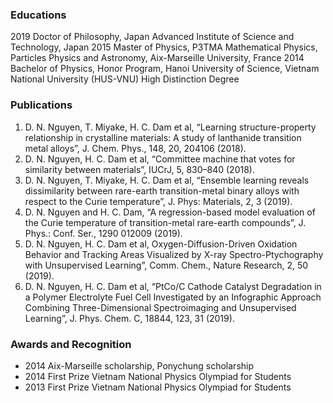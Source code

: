 ### Educations
   2019     Doctor of Philosophy, Japan Advanced Institute of Science and Technology, Japan
   2015     Master of Physics, P3TMA Mathematical Physics, Particles Physics and Astronomy, Aix-Marseille University, France
   2014     Bachelor of Physics, Honor Program, Hanoi University of Science, Vietnam National University (HUS-VNU)
High Distinction Degree

### Publications
1. D. N. Nguyen, T. Miyake, H. C. Dam et al, “Learning structure-property relationship in crystalline materials: A study of lanthanide transition metal alloys”, J. Chem. Phys., 148, 20, 204106 (2018).
2. D. N. Nguyen, H. C. Dam et al, “Committee machine that votes for similarity between materials”, IUCrJ, 5, 830–840 (2018).
3. D. N. Nguyen, T. Miyake, H. C. Dam et al, “Ensemble learning reveals dissimilarity between rare-earth transition-metal binary alloys with respect to the Curie temperature”, J. Phys: Materials, 2, 3 (2019).
4. D. N. Nguyen and H. C. Dam, “A regression-based model evaluation of the Curie temperature of transition-metal rare-earth compounds”, J. Phys.: Conf. Ser., 1290 012009 (2019).
5. D. N. Nguyen, H. C. Dam et al, Oxygen-Diffusion-Driven Oxidation Behavior and Tracking Areas Visualized by X-ray Spectro-Ptychography with Unsupervised Learning”, Comm. Chem., Nature Research, 2, 50 (2019).
6. D. N. Nguyen, H. C. Dam et al, “PtCo/C Cathode Catalyst Degradation in a Polymer Electrolyte Fuel Cell Investigated by an Infographic Approach Combining Three-Dimensional Spectroimaging and Unsupervised Learning”, J. Phys. Chem. C, 18844, 123, 31 (2019).

### Awards and Recognition
- 2014 Aix-Marseille scholarship, Ponychung scholarship
- 2014 First Prize Vietnam National Physics Olympiad for Students
- 2013 First Prize Vietnam National Physics Olympiad for Students
